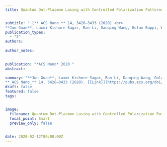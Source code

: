 ```yaml
---
title: Quantum Dot-Plasmon Lasing with Controlled Polarization Patterns


subtitle: " [**_ACS Nano_** 14, 3426–3433 (2020) <br> 
**Jun Guan**, Laxmi Kishore Sagar, Ran Li, Danqing Wang, Golam Bappi, Weijia Wang, Nicolas Watkins, Marc R. Bourgeois, Larissa Levina, Fengjia Fan, Sjoerd Hoogland, Oleksandr Voznyy, Joao Martins de Pina, Richard D. Schaller, George C. Schatz, Edward H. Sargent, and Teri W. Odom* ](https://pubs.acs.org/doi/full/10.1021/acsnano.9b09466)"
publication_types:
  - "2"
authors: 
  
author_notes:
  

publication: "*ACS Nano* 2020 "
abstract: 

summary: "**Jun Guan**, Laxmi Kishore Sagar, Ran Li, Danqing Wang, Golam Bappi, Weijia Wang, Nicolas Watkins, Marc R. Bourgeois, Larissa Levina, Fengjia Fan, Sjoerd Hoogland, Oleksandr Voznyy, Joao Martins de Pina, Richard D. Schaller, George C. Schatz, Edward H. Sargent, and Teri W. Odom*  <br>
**_ACS Nano_** 14, 3426–3433 (2020). [[Link]](https://pubs.acs.org/doi/full/10.1021/acsnano.9b09466)"
draft: false
featured: false
tags:


image:
  filename: Quantum Dot-Plasmon Lasing with Controlled Polarization Patterns.jpg
  focal_point: Smart
  preview_only: false

 
date: 2020-02-12T00:00:00Z
---
```







